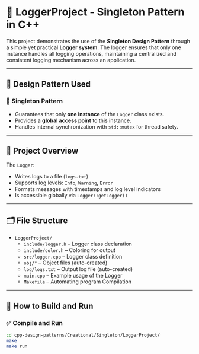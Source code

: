 # 📝 LoggerProject - Singleton Pattern in C++

This project demonstrates the use of the **Singleton Design Pattern** through a simple yet practical **Logger system**. The logger ensures that only one instance handles all logging operations, maintaining a centralized and consistent logging mechanism across an application.

---

## 🧠 Design Pattern Used

### 🧩 Singleton Pattern

- Guarantees that only **one instance** of the `Logger` class exists.
- Provides a **global access point** to this instance.
- Handles internal synchronization with `std::mutex` for thread safety.

---

## 🧪 Project Overview

The `Logger`:
- Writes logs to a file (`logs.txt`)
- Supports log levels: `Info`, `Warning`, `Error`
- Formats messages with timestamps and log level indicators
- Is accessible globally via `Logger::getLogger()`

---

## 🗂️ File Structure

- `LoggerProject/`
  - `include/logger.h`  – Logger class declaration
  - `include/color.h`   – Coloring for output
  - `src/logger.cpp`    – Logger class definition
  - `obj/*`             – Object files (auto-created)
  - `log/logs.txt`      – Output log file (auto-created)
  - `main.cpp`          – Example usage of the Logger
  - `Makefile`          – Automating program Compilation

---

## 🚀 How to Build and Run

### ✅ Compile and Run

```bash
cd cpp-design-patterns/Creational/Singleton/LoggerProject/
make
make run
